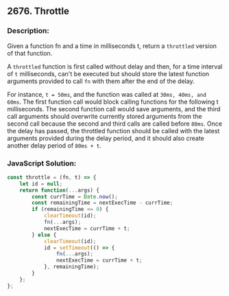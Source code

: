 
## 2676. Throttle

### Description:
Given a function fn and a time in milliseconds t, return a ```throttled``` version of that function.

A ```throttled``` function is first called without delay and then, for a time interval of ```t``` milliseconds, can't be executed but should store the latest function arguments provided to call ```fn``` with them after the end of the delay.

For instance, ```t = 50ms```, and the function was called at ```30ms, 40ms, and 60ms```. The first function call would block calling functions for the following t milliseconds. The second function call would save arguments, and the third call arguments should overwrite currently stored arguments from the second call because the second and third calls are called before ```80ms```. Once the delay has passed, the throttled function should be called with the latest arguments provided during the delay period, and it should also create another delay period of ```80ms + t```.

### JavaScript Solution:
```JavaScript
const throttle = (fn, t) => {
    let id = null;
    return function(...args) {
        const currTime = Date.now();
        const remainingTime = nextExecTime - currTime;
        if (remainingTime <= 0) {
            clearTimeout(id);
            fn(...args);
            nextExecTime = currTime + t;
        } else {
            clearTimeout(id);
            id = setTimeout(() => {
                fn(...args);
                nextExecTime = currTime + t;
            }, remainingTime);
        }
    };
};
```